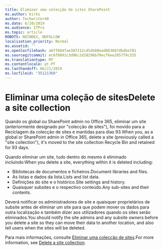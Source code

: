 ```yaml
---
title: Eliminar uma colecção de sites SharePoint
ms.author: kirks
author: Techwriter40
ms.date: 6/20/2019
ms.audience: ITPro
ms.topic: article
ROBOTS: NOINDEX, NOFOLLOW
localization_priority: Normal
ms.assetid: ''
ms.openlocfilehash: a6ff804fae307212c454b80ead863667dbdbe781
ms.sourcegitcommit: ec6f8091c3d96c2d28296b70ecf6ee2857f9c335
ms.translationtype: MT
ms.contentlocale: pt-PT
ms.lasthandoff: 06/21/2019
ms.locfileid: "35121360"
---
```

# <a name="delete-a-site-collection"></a><span data-ttu-id="75e5d-102">Eliminar uma coleção de sites</span><span class="sxs-lookup"><span data-stu-id="75e5d-102">Delete a site collection</span></span>

<span data-ttu-id="75e5d-103">Quando os global ou SharePoint admin no Office 365, eliminar um site (anteriormente designado por "colecção de sites"), foi movido para a Reciclagem da colecção de sites e mantidas para dias 93.</span><span class="sxs-lookup"><span data-stu-id="75e5d-103">When you, as a global or SharePoint admin in Office 365, delete a site (previously called a "site collection"), it's moved to the site collection Recycle Bin and retained for 93 days.</span></span> 

<span data-ttu-id="75e5d-104">Quando eliminar um site, tudo dentro do mesmo é eliminado incluindo:</span><span class="sxs-lookup"><span data-stu-id="75e5d-104">When you delete a site, everything within it is deleted including:</span></span>

- <span data-ttu-id="75e5d-105">Bibliotecas de documentos e ficheiros.</span><span class="sxs-lookup"><span data-stu-id="75e5d-105">Document libraries and files.</span></span>
- <span data-ttu-id="75e5d-106">As listas e dados da lista.</span><span class="sxs-lookup"><span data-stu-id="75e5d-106">Lists and list data.</span></span>
- <span data-ttu-id="75e5d-107">Definições do site e o histórico.</span><span class="sxs-lookup"><span data-stu-id="75e5d-107">Site settings and history.</span></span>
- <span data-ttu-id="75e5d-108">Quaisquer subsites e o respectivo conteúdo.</span><span class="sxs-lookup"><span data-stu-id="75e5d-108">Any sub-sites and their contents.</span></span>

<span data-ttu-id="75e5d-109">Deverá notificar os administradores de site e quaisquer proprietários de subsite antes de eliminar um site para que podem mover os dados para outra localização e também dizer aos utilizadores quando os sites serão eliminados.</span><span class="sxs-lookup"><span data-stu-id="75e5d-109">You should notify the site admins and any subsite owners before you delete a site so they can move their data to another location, and also tell users when the sites will be deleted.</span></span> 

<span data-ttu-id="75e5d-110">Para mais informações, consulte [Eliminar uma colecção de sites](https://docs.microsoft.com/en-us/sharepoint/delete-site-collection).</span><span class="sxs-lookup"><span data-stu-id="75e5d-110">For more information, see [Delete a site collection](https://docs.microsoft.com/en-us/sharepoint/delete-site-collection).</span></span> 